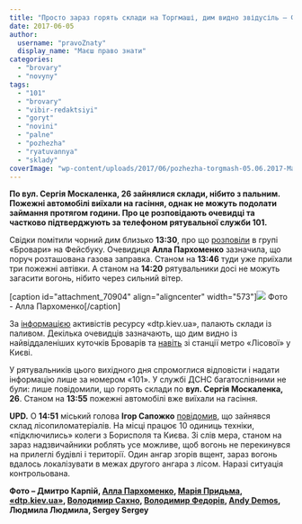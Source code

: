 ```yaml
---
title: "Просто зараз горять склади на Торгмаші, дим видно звідусіль – ФОТО, ОНОВЛЕНО"
date: 2017-06-05
author: 
  username: "pravoZnaty"
  display_name: "Маєш право знати"
categories: 
  - "brovary"
  - "novyny"
tags: 
  - "101"
  - "brovary"
  - "vibir-redaktsiyi"
  - "goryt"
  - "novini"
  - "palne"
  - "pozhezha"
  - "ryatuvannya"
  - "sklady"
coverImage: "wp-content/uploads/2017/06/pozhezha-torgmash-05.06.2017-Mariya-Prydma-1.jpg"
---
```


**По вул. Сергія Москаленка, 26 зайнялися склади, нібито з пальним. Пожежні автомобілі виїхали на гасіння, однак не можуть подолати займання протягом години. Про це розповідають очевидці та частково підтверджують за телефоном рятувальної служби 101.**

Свідки помітили чорний дим близько **13:30**, про що [розповіли](https://www.facebook.com/groups/brovary/permalink/1669142039782422/) в групі «Бровари» на Фейсбуку. Очевидиця **Алла Пархоменко** зазначила, що поруч розташована газова заправка. Станом на **13:46** туди уже приїхали три пожежні автівки. А станом на **14:20** рятувальники досі не можуть загасити вогонь, нібито через сильний вітер.

\[caption id="attachment\_70904" align="aligncenter" width="573"\][![](https://mpz.brovary.org/wp-content/uploads/2017/06/pozhezha-torgmash-05.06.2017-Alla-Parhomenko-1.jpg)](https://mpz.brovary.org/wp-content/uploads/2017/06/pozhezha-torgmash-05.06.2017-Alla-Parhomenko-1.jpg) Фото - Алла Пархоменко\[/caption\]

За [інформацією](https://www.facebook.com/dtp.kiev.ua/posts/834327420066486) активістів ресурсу «dtp.kiev.ua», палають склади із паливом. Декілька очевидців зазначають, що дим видно із найвіддаленіших куточків Броварів та [навіть](https://www.facebook.com/groups/moibrovary/permalink/1366830853396686/) зі станції метро «Лісової» у Києві.

У рятувальників цього вихідного дня спромоглися відповісти і надати інформацію лише за номером «101». У службі ДСНС багатослівними не були: лише повідомили, що горять склади по **вул. Сергія Москаленка, 26**. Станом на **13:55** пожежні автомобілі вже виїхали на гасіння.

**UPD.** О **14:51** міський голова **Ігор Сапожко** [повідомив](https://www.facebook.com/groups/brovary/permalink/1669201063109853/), що зайнявся склад лісопиломатеріалів. На місці працює 10 одиниць техніки, «підключились» колеги з Борисполя та Києва. Зі слів мера, станом на зараз надзвичайники роблять усе можливе, щоб вогонь не перекинувся на прилеглі будівлі і території. Один ангар згорів вщент, зараз вогонь вдалось локалізувати в межах другого ангара з лісом. Наразі ситуація контрольована.

**Фото – Дмитро Карпій, [Алла Пархоменко](https://www.facebook.com/groups/brovary/permalink/1669147803115179/), [Марія Придьма](https://www.facebook.com/groups/moibrovary/permalink/1366830853396686/), [«dtp.kiev.ua»](https://www.facebook.com/dtp.kiev.ua/posts/834327420066486), [Володимир Сахно](https://www.facebook.com/groups/1639195776314161/permalink/1977940182439717/), [Володимир Федорів](https://www.facebook.com/groups/brovary/permalink/1669158259780800/), [Andy Demos](https://www.facebook.com/groups/brovary/permalink/1669148303115129/), Людмила Людмила, Sergey Sergey**
